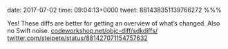 date: 2017-07-02
time: 09:04:13+0000
tweet: 881438351139766272
%%%

Yes! These diffs are better for getting an overview of what’s changed. Also no Swift noise. [codeworkshop.net/objc-diff/sdkdiffs/](http://codeworkshop.net/objc-diff/sdkdiffs/) [twitter.com/steipete/status/881427071154757632](https://twitter.com/steipete/status/881427071154757632)
